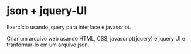 # json + jquery-UI
<p>Exercício usando jquery para interface e javascript.</p>
<P>Criar um arquivo web usando HTML, CSS, javascript(jquery) e jquery UI e tranformar-lo em um arquivo json.</p>


